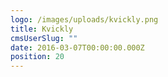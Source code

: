 ```yaml
---
logo: /images/uploads/kvickly.png
title: Kvickly
cmsUserSlug: ""
date: 2016-03-07T00:00:00.000Z
position: 20
---
```


